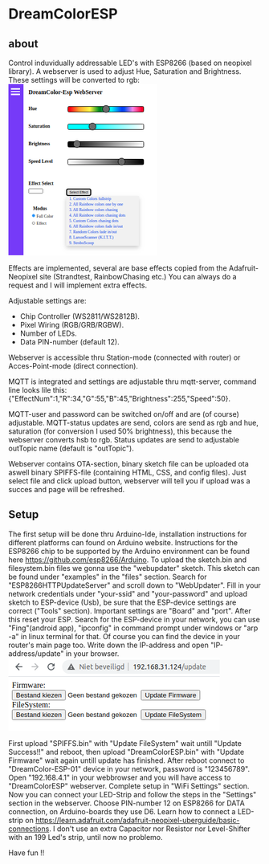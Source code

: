 # DreamColorESP
about
-----
Control induvidually addressable LED's with ESP8266 (based on neopixel library).
A webserver is used to adjust Hue, Saturation and Brightness. 
These settings will be converted to rgb:
![alt text](data/DreamColorIndex.png)

Effects are implemented, several are base effects copied from
the Adafruit-Neopixel site (Strandtest, RainbowChasing etc.)
You can always do a request and I will implement extra effects. 

Adjustable settings are:  

- Chip Controller (WS2811/WS2812B).
- Pixel Wiring (RGB/GRB/RGBW).
- Number of LEDs.
- Data PIN-number (default 12). 

Webserver is accessible thru Station-mode (connected with router) 
or Acces-Point-mode (direct connection).

MQTT is integrated and settings are adjustable thru mqtt-server,
command line looks lile this: 
{"EffectNum":1,"R":34,"G":55,"B":45,"Brightness":255,"Speed":50}.

MQTT-user and password can be switched on/off and are (of course)
adjustable.
MQTT-status updates are send, colors are send as rgb and hue, saturation
(for conversion I used 50% brightness), this because the webserver converts hsb 
to rgb. Status updates are send to adjustable outTopic name (default is "outTopic").

Webserver contains OTA-section, binary sketch file can be uploaded ota aswell
binary SPIFFS-file (containing HTML, CSS, and config files). Just select file
and click upload button, webserver will tell you if upload was a succes and page 
will be refreshed. 

Setup
-----
The first setup will be done thru Arduino-Ide, installation instructions for different 
platforms can found on Arduino website.
Instructions for the ESP8266 chip to be supported by the Arduino environment can be found 
here https://github.com/esp8266/Arduino.
To upload the sketch.bin and filesystem.bin files we gonna use the "webupdater" sketch.
This sketch can be found under "examples" in the "files" section. Search for "ESP8266HTTPUpdateServer"
and scroll down to "WebUpdater". Fill in your network credentials under "your-ssid" and "your-password"
and upload sketch to ESP-device (Usb), be sure that the ESP-device settings are correct ("Tools" section). 
Important settings are "Board" and "port". After this reset your ESP. Search for the ESP-device in your 
network, you can use "Fing"(android app), "ipconfig" in command prompt under windows or "arp -a" in linux 
terminal for that. Of course you can find the device in your router's main page too. Write down the 
IP-address and open "IP-address/update" in your browser.
![alt text](data/UpdateHtml.png)

First upload "SPIFFS.bin" with "Update FileSystem" wait untill "Update Success!!" and reboot, then 
upload "DreamColorESP.bin" with "Update Firmware" wait again untill update has finished. After reboot
connect to "DreamColor-ESP-01" device in your network, password is "123456789". Open "192.168.4.1" 
in your webbrowser and you will have access to "DreamColorESP" webserver. Complete setup
in "WiFi Settings" section. Now you can connect your LED-Strip and follow the steps in the "Settings"
section in the webserver. Choose PIN-number 12 on ESP8266 for DATA connection, on Arduino-boards they
use D6. Learn how to connect a LED-strip on https://learn.adafruit.com/adafruit-neopixel-uberguide/basic-connections.
I don't use an extra Capacitor nor Resistor nor Level-Shifter with an 199 Led's strip, until now no problemo. 

Have fun !!

